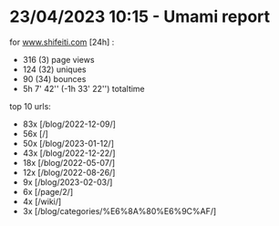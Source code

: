 # 23/04/2023 10:15 - Umami report
for www.shifeiti.com [24h] :

 - 316 (3) page views
 - 124 (32) uniques
 - 90 (34) bounces
 - 5h 7' 42'' (-1h 33' 22'') totaltime


top 10 urls:
 - 83x [/blog/2022-12-09/]
 - 56x [/]
 - 50x [/blog/2023-01-12/]
 - 43x [/blog/2022-12-22/]
 - 18x [/blog/2022-05-07/]
 - 12x [/blog/2022-08-26/]
 - 9x [/blog/2023-02-03/]
 - 6x [/page/2/]
 - 4x [/wiki/]
 - 3x [/blog/categories/%E6%8A%80%E6%9C%AF/]


